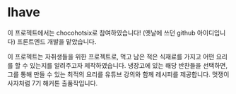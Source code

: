 # Ihave
이 프로젝트에서는 chocohotsix로 참여하였습니다! (옛날에 쓰던 github 아이디입니다)
프론트엔드 개발을 맡았습니다. 

이 프로젝트는 자취생들을 위한 프로젝트로, 먹고 남은 적은 식재료를 가지고 어떤 요리를 할 수 있는지를 알려주고자 제작하였습니다. 
냉장고에 있는 해당 반찬들을 선택하면, 그를 통해 만들 수 있는 최적의 요리를 유튜브 강의와 함께 레시피를 제공합니다. 
멋쟁이 사자처럼 7기 해커톤 출품작입니다. 
